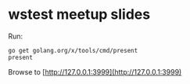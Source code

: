 # wstest meetup slides

Run:

```
go get golang.org/x/tools/cmd/present
present
```

Browse to [http://127.0.0.1:3999](http://127.0.0.1:3999)